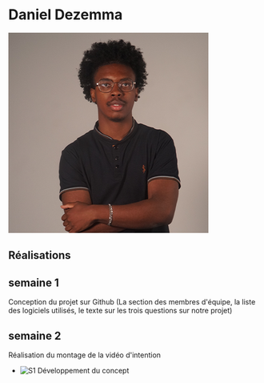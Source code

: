 # Daniel Dezemma

 ![Daniel](../../Assets/Images/Membres/daniel_dezemma/daniel.png)


 ## Réalisations

 <!-- Une image par semaine de la réalisation dont tu es le plus fier avec une légende -->

## semaine 1
Conception du projet sur Github (La section des membres d'équipe, la liste des logiciels utilisés, le texte sur les trois questions sur notre projet) 


## semaine 2
Réalisation du montage de la vidéo d'intention


* ![S1 Développement du concept](https://fakeimg.pl/400x400?text=Concept)
